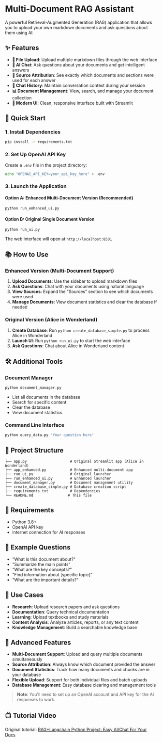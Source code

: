 # Multi-Document RAG Assistant

A powerful Retrieval-Augmented Generation (RAG) application that allows you to upload your own markdown documents and ask questions about them using AI.

## ✨ Features

- **📁 File Upload**: Upload multiple markdown files through the web interface
- **🤖 AI Chat**: Ask questions about your documents and get intelligent answers
- **📖 Source Attribution**: See exactly which documents and sections were used for each answer
- **💬 Chat History**: Maintain conversation context during your session
- **📊 Document Management**: View, search, and manage your document collection
- **🎨 Modern UI**: Clean, responsive interface built with Streamlit

## 🚀 Quick Start

### 1. Install Dependencies

```bash
pip install -r requirements.txt
```

### 2. Set Up OpenAI API Key

Create a `.env` file in the project directory:

```bash
echo "OPENAI_API_KEY=your_api_key_here" > .env
```

### 3. Launch the Application

#### Option A: Enhanced Multi-Document Version (Recommended)
```bash
python run_enhanced_ui.py
```

#### Option B: Original Single Document Version
```bash
python run_ui.py
```

The web interface will open at `http://localhost:8501`

## 📚 How to Use

### Enhanced Version (Multi-Document Support)

1. **Upload Documents**: Use the sidebar to upload markdown files
2. **Ask Questions**: Chat with your documents using natural language
3. **View Sources**: Expand the "Sources" section to see which documents were used
4. **Manage Documents**: View document statistics and clear the database if needed

### Original Version (Alice in Wonderland)

1. **Create Database**: Run `python create_database_simple.py` to process Alice in Wonderland
2. **Launch UI**: Run `python run_ui.py` to start the web interface
3. **Ask Questions**: Chat about Alice in Wonderland content

## 🛠️ Additional Tools

### Document Manager
```bash
python document_manager.py
```
- List all documents in the database
- Search for specific content
- Clear the database
- View document statistics

### Command Line Interface
```bash
python query_data.py "Your question here"
```

## 📁 Project Structure

```
├── app.py                    # Original Streamlit app (Alice in Wonderland)
├── app_enhanced.py           # Enhanced multi-document app
├── run_ui.py                 # Original launcher
├── run_enhanced_ui.py        # Enhanced launcher
├── document_manager.py       # Document management utility
├── create_database_simple.py # Database creation script
├── requirements.txt          # Dependencies
└── README.md                # This file
```

## 🔧 Requirements

- Python 3.8+
- OpenAI API key
- Internet connection for AI responses

## 📖 Example Questions

- "What is this document about?"
- "Summarize the main points"
- "What are the key concepts?"
- "Find information about [specific topic]"
- "What are the important details?"

## 🎯 Use Cases

- **Research**: Upload research papers and ask questions
- **Documentation**: Query technical documentation
- **Learning**: Upload textbooks and study materials
- **Content Analysis**: Analyze articles, reports, or any text content
- **Knowledge Management**: Build a searchable knowledge base

## 🚀 Advanced Features

- **Multi-Document Support**: Upload and query multiple documents simultaneously
- **Source Attribution**: Always know which document provided the answer
- **Document Statistics**: Track how many documents and chunks are in your database
- **Flexible Upload**: Support for both individual files and batch uploads
- **Database Management**: Easy database clearing and management tools

> **Note**: You'll need to set up an OpenAI account and API key for the AI responses to work.

## 📺 Tutorial Video

Original tutorial: [RAG+Langchain Python Project: Easy AI/Chat For Your Docs](https://www.youtube.com/watch?v=tcqEUSNCn8I&ab_channel=pixegami)